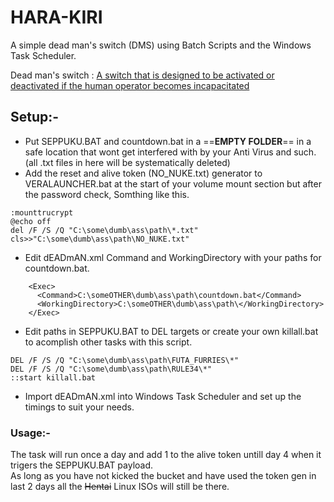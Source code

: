 # HARA-KIRI
A simple dead man's switch (DMS) using Batch Scripts and the Windows Task Scheduler.<BR>

Dead man's switch
: [A switch that is designed to be activated or deactivated if the human operator becomes incapacitated](https://en.wikipedia.org/wiki/Dead_man%27s_switch)

## Setup:-
- Put SEPPUKU.BAT and countdown.bat in a ==**EMPTY FOLDER**== in a safe location that wont get interfered with by your Anti Virus and such. (all .txt files in here will be systematically deleted) 
- Add the reset and alive token (NO_NUKE.txt) generator to VERALAUNCHER.bat at the start of your volume mount section but after the password check, Somthing like this.

```
:mounttrucrypt
@echo off
del /F /S /Q "C:\some\dumb\ass\path\*.txt"
cls>>"C:\some\dumb\ass\path\NO_NUKE.txt"
```

- Edit dEADmAN.xml Command and WorkingDirectory with your paths for countdown.bat.

```
    <Exec>
      <Command>C:\someOTHER\dumb\ass\path\countdown.bat</Command>
      <WorkingDirectory>C:\someOTHER\dumb\ass\path\</WorkingDirectory>
    </Exec>
```

- Edit paths in SEPPUKU.BAT to DEL targets or create your own killall.bat to acomplish other tasks with this script.

```
DEL /F /S /Q "C:\some\dumb\ass\path\FUTA_FURRIES\*"
DEL /F /S /Q "C:\some\dumb\ass\path\RULE34\*"
::start killall.bat
```

- Import dEADmAN.xml into Windows Task Scheduler and set up the timings to suit your needs.

### Usage:-
The task will run once a day and add 1 to the alive token untill day 4 when it trigers the SEPPUKU.BAT payload.<BR> As long as you have not kicked the bucket and have used the token gen in last 2 days all the ~~Hentai~~ Linux ISOs will still be there.
